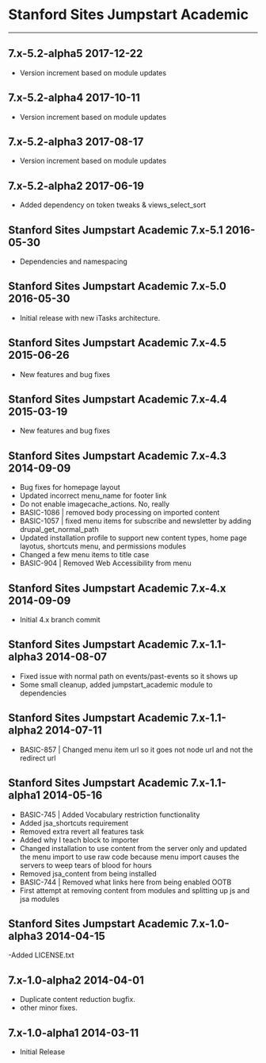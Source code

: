 # Stanford Sites Jumpstart Academic
----------------------------------------
7.x-5.2-alpha5                                    2017-12-22
------------------------------------------------------------
- Version increment based on module updates

7.x-5.2-alpha4                                    2017-10-11
------------------------------------------------------------
- Version increment based on module updates

7.x-5.2-alpha3                                    2017-08-17
------------------------------------------------------------
- Version increment based on module updates

7.x-5.2-alpha2                                    2017-06-19
------------------------------------------------------------
- Added dependency on token tweaks & views_select_sort

Stanford Sites Jumpstart Academic 7.x-5.1  2016-05-30
------------------------------------------------------------
- Dependencies and namespacing

Stanford Sites Jumpstart Academic 7.x-5.0  2016-05-30
------------------------------------------------------------
- Initial release with new iTasks architecture.

Stanford Sites Jumpstart Academic 7.x-4.5  2015-06-26
------------------------------------------------------------
- New features and bug fixes

Stanford Sites Jumpstart Academic 7.x-4.4  2015-03-19
------------------------------------------------------------
- New features and bug fixes

Stanford Sites Jumpstart Academic 7.x-4.3  2014-09-09
------------------------------------------------------------
- Bug fixes for homepage layout
- Updated incorrect menu_name for footer link
- Do not enable imagecache_actions. No, really
- BASIC-1086 | removed body processing on imported content
- BASIC-1057 | fixed menu items for subscribe and newsletter by adding drupal_get_normal_path
- Updated installation profile to support new content types, home page layotus, shortcuts menu, and permissions modules
- Changed a few menu items to title case
- BASIC-904 | Removed Web Accessibility from menu

Stanford Sites Jumpstart Academic 7.x-4.x  2014-09-09
------------------------------------------------------------
- Initial 4.x branch commit

Stanford Sites Jumpstart Academic 7.x-1.1-alpha3  2014-08-07
------------------------------------------------------------
- Fixed issue with normal path on events/past-events so it shows up
- Some small cleanup, added jumpstart_academic module to dependencies

Stanford Sites Jumpstart Academic 7.x-1.1-alpha2  2014-07-11
------------------------------------------------------------
- BASIC-857 | Changed menu item url so it goes not node url and not the redirect url

Stanford Sites Jumpstart Academic 7.x-1.1-alpha1  2014-05-16
------------------------------------------------------------
- BASIC-745 | Added Vocabulary restriction functionality
- Added jsa_shortcuts requirement
- Removed extra revert all features task
- Added why I teach block to importer
- Changed installation to use content from the server only and updated the menu import to use raw code because menu import causes the servers to weep tears of blood for hours
- Removed jsa_content from being installed
- BASIC-744 | Removed what links here from being enabled OOTB
- First attempt at removing content from modules and splitting up js and jsa modules

Stanford Sites Jumpstart Academic 7.x-1.0-alpha3  2014-04-15
------------------------------------------------------------
  -Added LICENSE.txt

7.x-1.0-alpha2  2014-04-01
----------------------------------------
  - Duplicate content reduction bugfix.
  - other minor fixes.

7.x-1.0-alpha1  2014-03-11
----------------------------------------
  - Initial Release

